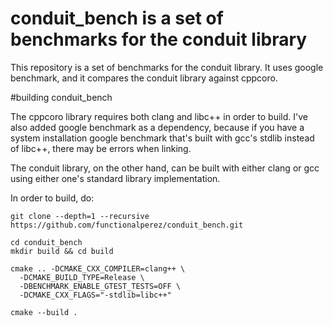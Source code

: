 # conduit_bench is a set of benchmarks for the conduit library

This repository is a set of benchmarks for the conduit library. It uses google benchmark,
and it compares the conduit library against cppcoro.

#building conduit_bench

The cppcoro library requires both clang and libc++ in order to build. I've also added
google benchmark as a dependency, because if you have a system installation google benchmark that's built with gcc's 
stdlib instead of libc++, there may be errors when linking. 

The conduit library, on the other hand, can be built with either clang or gcc using
either one's standard library implementation.


In order to build, do:
```
git clone --depth=1 --recursive https://github.com/functionalperez/conduit_bench.git

cd conduit_bench
mkdir build && cd build

cmake .. -DCMAKE_CXX_COMPILER=clang++ \
  -DCMAKE_BUILD_TYPE=Release \
  -DBENCHMARK_ENABLE_GTEST_TESTS=OFF \
  -DCMAKE_CXX_FLAGS="-stdlib=libc++"

cmake --build .
```
